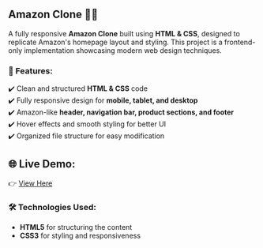 ## Amazon Clone 🛒✨  
A fully responsive **Amazon Clone** built using **HTML & CSS**, designed to replicate Amazon's homepage layout and styling. This project is a frontend-only implementation showcasing modern web design techniques.

### 📌 Features: 
✔️ Clean and structured **HTML & CSS** code  
✔️ Fully responsive design for **mobile, tablet, and desktop**  
✔️ Amazon-like **header, navigation bar, product sections, and footer**  
✔️ Hover effects and smooth styling for better UI  
✔️ Organized file structure for easy modification  

## 🌐 Live Demo:
👉 [View Here](https://jangidvandana.github.io/Amazon-Clone/)

### 🛠 Technologies Used:
- **HTML5** for structuring the content  
- **CSS3** for styling and responsiveness
